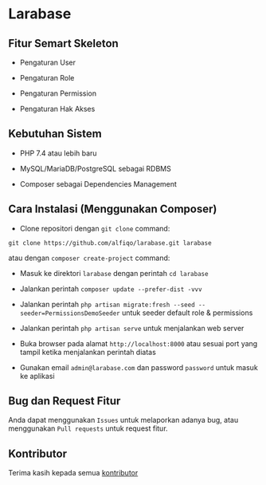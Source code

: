 # Larabase

## Fitur Semart Skeleton

- Pengaturan User

- Pengaturan Role

- Pengaturan Permission

- Pengaturan Hak Akses


## Kebutuhan Sistem

- PHP 7.4 atau lebih baru

- MySQL/MariaDB/PostgreSQL sebagai RDBMS

- Composer sebagai Dependencies Management


## Cara Instalasi (Menggunakan Composer)

- Clone repositori dengan `git clone` command:

```
git clone https://github.com/alfiqo/larabase.git larabase
```

atau dengan `composer create-project` command:

- Masuk ke direktori `larabase` dengan perintah `cd larabase`

- Jalankan perintah `composer update --prefer-dist -vvv`

- Jalankan perintah `php artisan migrate:fresh --seed --seeder=PermissionsDemoSeeder` untuk seeder default role & permissions
- Jalankan perintah `php artisan serve` untuk menjalankan web server

- Buka browser pada alamat `http://localhost:8000` atau sesuai port yang tampil ketika menjalankan perintah diatas

- Gunakan email `admin@larabase.com` dan password `password` untuk masuk ke aplikasi


## Bug dan Request Fitur

Anda dapat menggunakan `Issues` untuk melaporkan adanya bug, atau menggunakan `Pull requests` untuk request fitur.

## Kontributor

Terima kasih kepada semua [kontributor](https://github.com/alfiqo/larabase/graphs/contributors)
